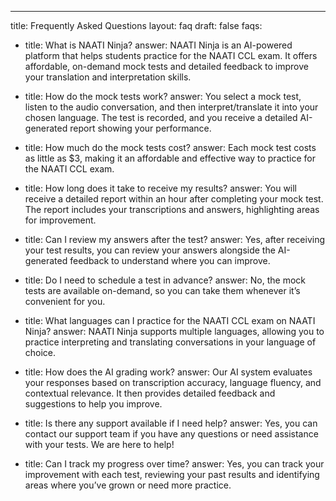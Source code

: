 ---
title: Frequently Asked Questions
layout: faq
draft: false
faqs:
  - title: What is NAATI Ninja?
    answer: NAATI Ninja is an AI-powered platform that helps students practice for the NAATI CCL exam. It offers affordable, on-demand mock tests and detailed feedback to improve your translation and interpretation skills.

  - title: How do the mock tests work?
    answer: You select a mock test, listen to the audio conversation, and then interpret/translate it into your chosen language. The test is recorded, and you receive a detailed AI-generated report showing your performance.

  - title: How much do the mock tests cost?
    answer: Each mock test costs as little as $3, making it an affordable and effective way to practice for the NAATI CCL exam.

  - title: How long does it take to receive my results?
    answer: You will receive a detailed report within an hour after completing your mock test. The report includes your transcriptions and answers, highlighting areas for improvement.

  - title: Can I review my answers after the test?
    answer: Yes, after receiving your test results, you can review your answers alongside the AI-generated feedback to understand where you can improve.

  - title: Do I need to schedule a test in advance?
    answer: No, the mock tests are available on-demand, so you can take them whenever it’s convenient for you.

  - title: What languages can I practice for the NAATI CCL exam on NAATI Ninja?
    answer: NAATI Ninja supports multiple languages, allowing you to practice interpreting and translating conversations in your language of choice.

  - title: How does the AI grading work?
    answer: Our AI system evaluates your responses based on transcription accuracy, language fluency, and contextual relevance. It then provides detailed feedback and suggestions to help you improve.

  - title: Is there any support available if I need help?
    answer: Yes, you can contact our support team if you have any questions or need assistance with your tests. We are here to help!

  - title: Can I track my progress over time?
    answer: Yes, you can track your improvement with each test, reviewing your past results and identifying areas where you’ve grown or need more practice.
